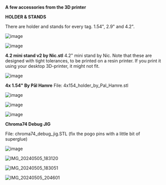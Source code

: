 **A few accessories from the 3D printer**

**HOLDER & STANDS**

There are holder and stands for every tag. 1.54", 2.9" and 4.2". 

![image](https://github.com/slimline33/OpenEPaperLink/assets/3323812/836875fd-7a5f-4a14-8cbe-e83381784879)

![image](2-9_Solum_shelf_holder_2cm.jpg)



**4.2 mini stand v2 by Nic.stl**
4.2" mini stand by Nic. Note that these are designed with tight tolerances, to be printed on a resin printer. If you print it using your desktop 3D-printer, it might not fit.

![image](4.2_mini_stand_v2.jpeg)


**4x 1.54" By Pål Hamre**
File: 4x154_holder_by_Pal_Hamre.stl

![image](4_154_Image_1.jpg)

![image](4_154_Image_2.jpg)

![image](4_154_Image_3.jpg)

**Chroma74 Debug JIG**

File: chroma74_debug_jig.STL (fix the pogo pins with a little bit of superglue)

![image](https://github.com/jjwbruijn/OpenEPaperLink/assets/3323812/ef7440f0-40ee-4c0a-a836-0d9541d15922)

![IMG_20240505_183120](https://github.com/jjwbruijn/OpenEPaperLink/assets/3323812/011ad966-8451-467c-8414-8e56c88aa121)

![IMG_20240505_183051](https://github.com/jjwbruijn/OpenEPaperLink/assets/3323812/ad00f712-82e8-4d05-87c2-a5bd54a60eb9)

![IMG_20240505_204601](https://github.com/jjwbruijn/OpenEPaperLink/assets/3323812/2d31e730-5b10-458a-941c-198eab711e1d)
